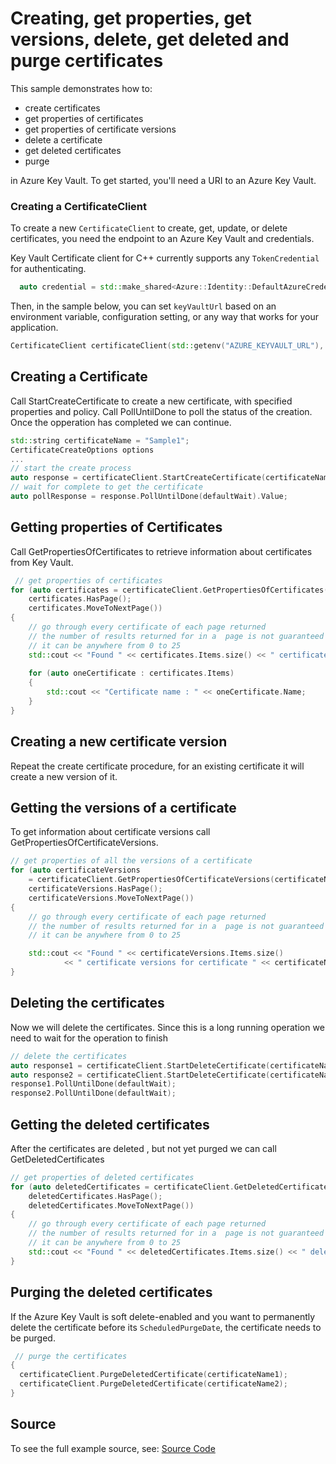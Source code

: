 # Creating, get properties, get versions, delete, get deleted and purge certificates

This sample demonstrates how to:
* create certificates
* get properties of certificates
* get properties of certificate versions
* delete a certificate
* get deleted certificates
* purge

in Azure Key Vault.
To get started, you'll need a URI to an Azure Key Vault.

### Creating a CertificateClient

To create a new `CertificateClient` to create, get, update, or delete certificates, you need the endpoint to an Azure Key Vault and credentials.

Key Vault Certificate client for C++ currently supports any `TokenCredential` for authenticating.

```cpp Snippet:CertificateSample2CreateCredential
  auto credential = std::make_shared<Azure::Identity::DefaultAzureCredential>();
```

Then, in the sample below, you can set `keyVaultUrl` based on an environment variable, configuration setting, or any way that works for your application.

```cpp Snippet:CertificateSample2Client
CertificateClient certificateClient(std::getenv("AZURE_KEYVAULT_URL"), credential);
```

## Creating a Certificate

Call StartCreateCertificate to create a new certificate, with specified properties and policy.
Call PollUntilDone to poll the status of the creation. Once the opperation has completed we can continue.

```cpp Snippet:CertificateSample2Create
std::string certificateName = "Sample1";
CertificateCreateOptions options
... 
// start the create process
auto response = certificateClient.StartCreateCertificate(certificateName, options);
// wait for complete to get the certificate
auto pollResponse = response.PollUntilDone(defaultWait).Value;
```

## Getting properties of Certificates

Call GetPropertiesOfCertificates to retrieve information about certificates from Key Vault.

```cpp Snippet:CertificateSample2GetProperties
 // get properties of certificates
for (auto certificates = certificateClient.GetPropertiesOfCertificates();
    certificates.HasPage();
    certificates.MoveToNextPage())
{ 
    // go through every certificate of each page returned
    // the number of results returned for in a  page is not guaranteed
    // it can be anywhere from 0 to 25
    std::cout << "Found " << certificates.Items.size() << " certificates.";
    
    for (auto oneCertificate : certificates.Items)
    {
        std::cout << "Certificate name : " << oneCertificate.Name;
    }
}
```

## Creating a new certificate version 

Repeat the create certificate procedure, for an existing certificate it will create a new version of it.

## Getting the versions of a certificate 

To get information about certificate versions call GetPropertiesOfCertificateVersions.

```cpp Snippet:CertificateSample2GetProperties
// get properties of all the versions of a certificate
for (auto certificateVersions
    = certificateClient.GetPropertiesOfCertificateVersions(certificateName1);
    certificateVersions.HasPage();
    certificateVersions.MoveToNextPage())
{ 
    // go through every certificate of each page returned
    // the number of results returned for in a  page is not guaranteed
    // it can be anywhere from 0 to 25

    std::cout << "Found " << certificateVersions.Items.size()
            << " certificate versions for certificate " << certificateName1;
}
```
## Deleting the certificates 

Now we will delete the certificates. Since this is a long running operation we need to wait for the operation to finish

```cpp Snippet:CertificateSample2Delete
// delete the certificates
auto response1 = certificateClient.StartDeleteCertificate(certificateName1);
auto response2 = certificateClient.StartDeleteCertificate(certificateName2);
response1.PollUntilDone(defaultWait);
response2.PollUntilDone(defaultWait);
```

## Getting the deleted certificates 

After the certificates are deleted , but not yet purged we can call GetDeletedCertificates

```cpp Snippet:CertificatesSample2GetDeleted
// get properties of deleted certificates
for (auto deletedCertificates = certificateClient.GetDeletedCertificates();
    deletedCertificates.HasPage();
    deletedCertificates.MoveToNextPage())
{
    // go through every certificate of each page returned
    // the number of results returned for in a  page is not guaranteed
    // it can be anywhere from 0 to 25
    std::cout << "Found " << deletedCertificates.Items.size() << " deleted certificates.";
}
```

## Purging the deleted certificates

If the Azure Key Vault is soft delete-enabled and you want to permanently delete the certificate before its `ScheduledPurgeDate`, the certificate needs to be purged.

```cpp Snippet:certificateSample2Purge
 // purge the certificates
{
  certificateClient.PurgeDeletedCertificate(certificateName1);
  certificateClient.PurgeDeletedCertificate(certificateName2);
}
```
## Source

To see the full example source, see:
[Source Code](https://github.com/Azure/azure-sdk-for-cpp/tree/main/sdk/keyvault/azure-security-keyvault-certificates/samples/certificate-get-certificates)

[defaultazurecredential]: https://github.com/Azure/azure-sdk-for-cpp/blob/main/sdk/identity/azure-identity/README.md
